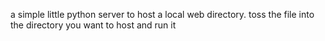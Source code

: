 a simple little python server to host a local web directory. 
toss the file into the directory you want to host and run it
